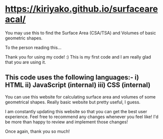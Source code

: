 # https://kiriyako.github.io/surfaceareacal/

You may use this to find the Surface Area (CSA/TSA) and Volumes of basic geometric shapes.

To the person reading this...

Thank you for using my code! :)
This is my first code and I am really glad that you are using it.

This code uses the following languages:-
 i) HTML
 ii) JavaScript (internal)
 iii) CSS (internal)
 -
You can use this website for calculating surface area and volumes of some geometrical shapes. Really basic website but pretty useful, I guess.

I am constantly updating this website so that you can get the best user experience. Feel free to recommend any changes whenever you feel like! I'd be more than happy to review and implement those changes!

Once again, thank you so much!

